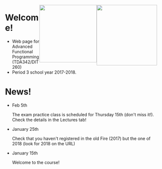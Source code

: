 <!-- Added weird extra section, because otherwise Alejandro's does not appear -->
<!-- ## Empty -->
<!-- --- -->

<img style="float:right"
     class="img"
     src="https://www.chalmers.se/SiteCollectionImages/Logotyper/Chalmers%20logotyp/AvancezChalmers_black_centered.png"
     height="200">
<img style="float:right"
     class="img-circle"
     src="http://upload.wikimedia.org/wikipedia/en/8/82/G%C3%B6teborgs_universitet_seal.svg"
     height="190">


# Welcome!

  * Web page for Advanced Functional Programming (TDA342/DIT260)
  * Period 3 school year 2017-2018.


# News!

* Feb 5th

  <div class = "alert alert-info">
     The exam practice class is scheduled for Thursday 15th (don't miss it!). 
     Check the details in the Lectures tab!
  </div>



* January 25th

  <div class = "alert alert-info">
     Check that you haven't registered in the old Fire (2017) but 
     the one of 2018 (look for 2018 on the URL) 
  </div>

* January 15th

  <div class = "alert alert-info">
     Welcome to the course!
  </div>
